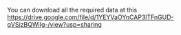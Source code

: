 You can download all the required data at this https://drive.google.com/file/d/1YEYVaOYnCAP3lTFnGUD-qVSjzBQWiIg-/view?usp=sharing

